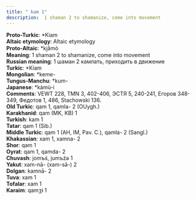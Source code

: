 ```yaml
---
title: " kam 1"
description:  1 shaman 2 to shamanize, come into movement
---
```


<strong>Proto-Turkic</strong>:  *Kiam<br>
<strong>Altaic etymology</strong>:  Altaic etymology<br>
<strong> Proto-Altaic</strong>:  *ki̯ằmò<br>
<strong>Meaning</strong>:  1 shaman 2 to shamanize, come into movement<br>
<strong>Russian meaning</strong>:  1 шаман 2 камлать, приходить в движение<br>
<strong>Turkic</strong>:  *Kiam<br>
<strong>Mongolian</strong>:  *keme-<br>
<strong>Tungus-Manchu</strong>:  *kum-<br>
<strong>Japanese</strong>:  *kàmù-i<br>
<strong>Comments</strong>:  VEWT 228, TMN 3, 402-406, ЭСТЯ 5, 240-241, Егоров 348-349, Федотов 1, 486, Stachowski 136.<br>
<strong>Old Turkic</strong>:  qam 1, qamla- 2 (OUygh.)<br>
<strong>Karakhanid</strong>:  qam (MK, KB) 1<br>
<strong>Turkish</strong>:  kam 1<br>
<strong>Tatar</strong>:  qam 1 (Sib.)<br>
<strong>Middle Turkic</strong>:  qam 1 (AH, IM, Pav. C.), qamla- 2 (Sangl.)<br>
<strong>Khakassian</strong>:  xam 1, xamna- 2<br>
<strong>Shor</strong>:  qam 1<br>
<strong>Oyrat</strong>:  qam 1, qamda- 2<br>
<strong>Chuvash</strong>:  jomъś, jumъźǝ 1<br>
<strong>Yakut</strong>:  xam-nā- (xam-sā-) 2<br>
<strong>Dolgan</strong>:  kamnā- 2<br>
<strong>Tuva</strong>:  xam 1<br>
<strong>Tofalar</strong>:  xam 1<br>
<strong>Karaim</strong>:  qamʒɨ 1<br>


